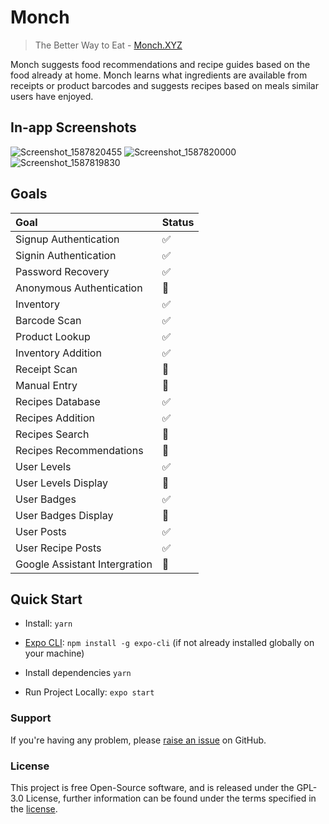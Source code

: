 
# Monch
>The Better Way to Eat - [Monch.XYZ](https://monch.XYZ)

Monch suggests food recommendations and recipe guides based on the food already at home. Monch learns what ingredients are available from receipts or product barcodes and suggests recipes based on meals similar users have enjoyed.

## In-app Screenshots
![Screenshot_1587820455](https://user-images.githubusercontent.com/3743776/80280899-27c18d80-86ff-11ea-96fb-ccb2451a89df.png)
![Screenshot_1587820000](https://user-images.githubusercontent.com/3743776/80280905-2ee89b80-86ff-11ea-959b-dba95b35cda4.png)
![Screenshot_1587819830](https://user-images.githubusercontent.com/3743776/80280907-314af580-86ff-11ea-8c72-4481aa4f0999.png)

## Goals

Goal | Status
:------------ | :------------ |
Signup Authentication | :white_check_mark:
Signin Authentication | :white_check_mark:
Password Recovery | :white_check_mark:
Anonymous Authentication | :black_square_button:
Inventory | :white_check_mark:
Barcode Scan | :white_check_mark:
Product Lookup | :white_check_mark:
Inventory Addition | :white_check_mark:
Receipt Scan | :black_square_button:
Manual Entry | :black_square_button:
Recipes Database | :white_check_mark:
Recipes Addition | :white_check_mark:
Recipes Search | :black_square_button:
Recipes  Recommendations | :black_square_button:
User Levels | :white_check_mark:
User Levels Display | :black_square_button:
User Badges | :white_check_mark:
User Badges Display | :black_square_button:
User Posts | :white_check_mark:
User Recipe Posts | :white_check_mark:
Google Assistant Intergration | :black_square_button:


## Quick Start

- Install: `yarn`

- [Expo CLI](https://docs.expo.io/versions/latest/workflow/expo-cli/): `npm install -g expo-cli` (if not already installed globally on your machine)

- Install dependencies `yarn`

- Run Project Locally: `expo start`






### Support

If you're having any problem, please [raise an issue](https://github.com/MrTimcakes/Monch-Native/issues/new) on GitHub.






### License

This project is free Open-Source software, and is released under the GPL-3.0 License, further information can be found under the terms specified in the [license](https://github.com/MrTimcakes/Monch-Native/blob/master/LICENSE).